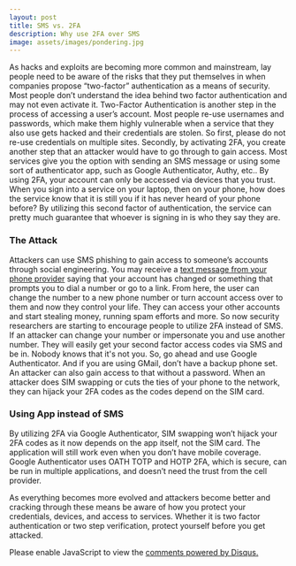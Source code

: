 ```yaml
---
layout: post
title: SMS vs. 2FA
description: Why use 2FA over SMS
image: assets/images/pondering.jpg
---
```

As hacks and exploits are becoming more common and mainstream, lay people need to be aware of the risks that they put themselves in when companies propose “two-factor” authentication as a means of security. Most people don’t understand the idea behind two factor authentication and may not even activate it. Two-Factor Authentication is another step in the process of accessing a user’s account. Most people re-use usernames and passwords, which make them highly vulnerable when a service that they also use gets hacked and their credentials are stolen. So first, please do not re-use credentials on multiple sites. Secondly, by activating 2FA, you create another step that an attacker would have to go through to gain access. Most services give you the option with sending an SMS message or using some sort of authenticator app, such as Google Authenticator, Authy, etc.. By using 2FA, your account can only be accessed via devices that you trust. When you sign into a service on your laptop, then on your phone, how does the service know that it is still you if it has never heard of your phone before? By utilizing this second factor of authentication, the service can pretty much guarantee that whoever is signing in is who they say they are. 
 
### The Attack
Attackers can use SMS phishing to gain access to someone’s accounts through social engineering. You may receive a [text message from your phone provider](https://medium.com/@CodyBrown/how-to-lose-8k-worth-of-bitcoin-in-15-minutes-with-verizon-and-coinbase-com-ba75fb8d0bac) saying that your account has changed or something that prompts you to dial a number or go to a link. From here, the user can change the number to a new phone number or turn account access over to them and now they control your life. They can access your other accounts and start stealing money, running spam efforts and more. So now security researchers are starting to encourage people to utilize 2FA instead of SMS. If an attacker can change your number or impersonate you and use another number. They will easily get your second factor access codes via SMS and be in. Nobody knows that it's not you. So, go ahead and use Google Authenticator. And if you are using GMail, don’t have a backup phone set. An attacker can also gain access to that without a password. When an attacker does SIM swapping or cuts the ties of your phone to the network, they can hijack your 2FA codes as the codes depend on the SIM card. 
 
### Using App instead of SMS
By utilizing 2FA via Google Authenticator, SIM swapping won’t hijack your 2FA codes as it now depends on the app itself, not the SIM card. The application will still work even when you don’t have mobile coverage. Google Authenticator uses OATH TOTP and HOTP 2FA, which is secure, can be run in multiple applications, and doesn’t need the trust from the cell provider. 
 
As everything becomes more evolved and attackers become better and cracking through these means be aware of how you protect your credentials, devices, and access to services. Whether it is two factor authentication or two step verification, protect yourself before you get attacked. 

<div id="disqus_thread"></div>
<script>
/**
* RECOMMENDED CONFIGURATION VARIABLES: EDIT AND UNCOMMENT THE SECTION BELOW TO INSERT DYNAMIC VALUES FROM YOUR PLATFORM OR CMS.
* LEARN WHY DEFINING THESE VARIABLES IS IMPORTANT: https://disqus.com/admin/universalcode/#configuration-variables
*/
/*
var disqus_config = function () {
this.page.url = PAGE_URL; // Replace PAGE_URL with your page's canonical URL variable
this.page.identifier = PAGE_IDENTIFIER; // Replace PAGE_IDENTIFIER with your page's unique identifier variable
};
*/
(function() { // DON'T EDIT BELOW THIS LINE
var d = document, s = d.createElement('script');

s.src = '//jaketarnow.disqus.com/embed.js';

s.setAttribute('data-timestamp', +new Date());
(d.head || d.body).appendChild(s);
})();
</script>
<noscript>Please enable JavaScript to view the <a href="https://disqus.com/?ref_noscript" rel="nofollow">comments powered by Disqus.</a></noscript>
